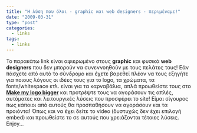 ```yaml
---
title: "Η λύση που όλοι - graphic και web designers - περιμέναμε!"
date: "2009-03-31"
type: "post"
categories:
  - links
tags:
  - links
---
```


Το παρακάτω link είναι αφιερωμένο στους **graphic** και φυσικά **web designers** που δεν μπορούν να συνεννοηθούν με τους πελάτες τους! Εάν πάσχετε από αυτό το σύνδρομο και έχετε βαρεθεί πλέον να τους εξηγήτε για ποιους λόγους οι ιδέες τους για το logo, τα χρώματα, τα fonts/whitespace κτλ. είναι για τα καρναβάλια, απλά προωθείστε τους στο [**Make my logo bigger**](http://www.makemylogobiggercream.com/ "Make my logo bigger cream.") και προτρέψτε τους να αγοράσουν τις απλές, αυτόματες και λειτουργικές λύσεις που προσφέρει το site! Είμαι σίγουρος πως κάποιοι από αυτούς θα προσπαθήσουν να αγοράσουν και τα προιόντα! Όπως και να έχει δείτε το video (δυστυχώς δεν έχει επιλογή embed) και προωθείστε το σε αυτούς που χρειάζονται τέτοιες λύσεις. Enjoy...
